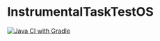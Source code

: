 # InstrumentalTaskTestOS

[![Java CI with Gradle](https://github.com/NikStork/InstrumentalTaskTestOS/actions/workflows/gradle.yml/badge.svg?branch=master&event=pull_request_target)](https://github.com/NikStork/InstrumentalTaskTestOS/actions/workflows/gradle.yml)
